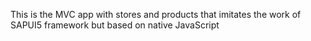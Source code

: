 This is the MVC app with stores and products that imitates the work of SAPUI5 framework but based on native JavaScript